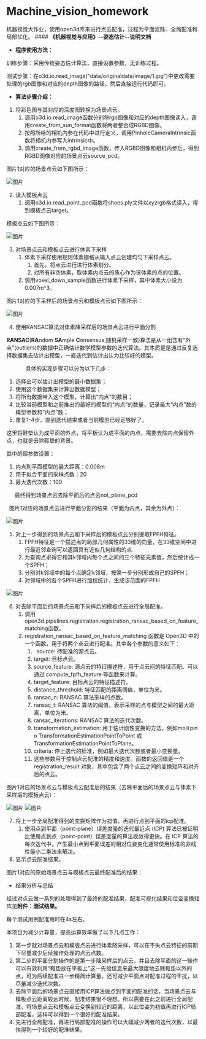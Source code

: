 # Machine_vision_homework
机器视觉大作业，使用open3d库来进行点云配准，过程为平面滤除、全局配准和局部优化。
﻿#### **《机器视觉与应用》--姿态估计--说明文档**
- **程序使用方法：**

训练步骤：采用传统姿态估计算法，直接设置参数，无训练过程。

测试步骤：在o3d.io.read\_image("data/originaldata/image/1.jpg")中更改需要处理的rgb图像和对应的depth图像的路径，然后直接运行代码即可。

- **算法步骤介绍：**
1. 将彩色图与其对应的深度图转换为场景点云。
   1) 调用o3d.io.read\_image函数分别将rgb图像和对应的depth图像读入，调用create\_from\_sun\_format函数将两者整合成RGBD图像。
   1) 按照所给的相机内参在代码中进行定义，调用PinholeCameraIntrinsic函数将相机内参写入intrinsic中。
   1) 调用create\_from\_rgbd\_image函数，传入RGBD图像和相机内参后，得到RGBD图像对应的场景点云source\_pcd。

图片1对应的场景点云如下图所示：

![图片](https://github.com/kanglang123/Machine_vision_homework/assets/83538175/41a4af2b-fe69-4199-9070-b432cd83a3b8)

2. 读入模板点云
   1) 调用o3d.io.read\_point\_pcd函数将shoes.ply文件以xyzrgb格式读入，得到模板点云target。

模板点云如下图所示：

![图片](https://github.com/kanglang123/Machine_vision_homework/assets/83538175/eaf0b8a2-7952-4592-8a61-22eed8206b6a)

3. 对场景点云和模板点云进行体素下采样
   1) 体素下采样使用规则体素栅格从输入点云创建均匀下采样点云。
      1. 首先，将点云进行进行体素划分。
      1. 对所有非空体素，取体素内点云的质心作为该体素的点的位置。
   1) 调用voxel\_down\_sample函数进行体素下采样，其中体素大小设为0.007m^3。

图片1对应的下采样后的场景点云和模板点云如下图所示：

![图片](https://github.com/kanglang123/Machine_vision_homework/assets/83538175/b0ac1095-9221-4535-925a-2610afa3b050)

4. 使用RANSAC算法对体素降采样后的场景点云进行平面分割

**RANSAC**(**RA**ndom **SA**mple **C**onsensus,随机采样一致)算法是从一组含有“外点”(outliers)的数据中正确估计数学模型参数的迭代算法。其本质是是通过反复选择数据集去估计出模型，一直迭代到估计出认为比较好的模型。

`       `具体的实现步骤可以分为以下几步：

1) 选择出可以估计出模型的最小数据集；
1) 使用这个数据集来计算出数据模型；
1) 将所有数据带入这个模型，计算出“内点”的数目；
1) 比较当前模型和之前推出的最好的模型的“内点“的数量，记录最大“内点”数的模型参数和“内点”数；
1) 重复1-4步，直到迭代结束或者当前模型已经足够好了。

这里将鞋垫认为成平面的外点，将平板认为成平面的内点，需要去除内点保留外点，也就是去除鞋垫的背景。

其中的超参数设置：

1. 内点到平面模型的最大距离：0.008m
1. 用于拟合平面的采样点数：20
1. 最大迭代次数：100

`	`最终得到场景点云去除平面后的点云not\_plane\_pcd

` `图片1对应的场景点云进行平面分割的结果（平面为内点，其余为外点）：

![图片](https://github.com/kanglang123/Machine_vision_homework/assets/83538175/f2618a9b-bc53-4c44-91b4-edd2bcad02de)

5. 对上一步得到的场景点云和下采样后的模板点云分别提取FPFH特征。
   1) FPFH特征是一个描述点的局部几何属性的33维的向量，在33维空间中进行最近邻查询可以返回具有近似几何结构的点.
   1) 为查询点求得它和其k邻域内每个点之间的三个特征元素值，然后统计成一个SPFH；
   1) 分别对k邻域中的每个点确定k邻域，按第一步分别形成自己的SPFH；
   1) 对邻域中的各个SPFH进行加权统计，生成该范围的FPFH
  
![图片](https://github.com/kanglang123/Machine_vision_homework/assets/83538175/ac5da512-589c-42fd-8d60-a707f0666c06)

6. 对去除平面后的场景点云和下采样后的模板点云进行全局配准。
   1) 调用open3d.pipelines.registration.registration\_ransac\_based\_on\_feature\_matching函数。
   1) registration\_ransac\_based\_on\_feature\_matching 函数是 Open3D 中的一个函数，用于将两个点云进行配准。其中各个参数的意义如下：
      1. ` `source: 待配准的源点云。
      1. target: 目标点云。
      1. source\_feature: 源点云的特征描述符，用于点云间的特征匹配。可以通过 compute\_fpfh\_feature 等函数来计算。
      1. target\_feature: 目标点云的特征描述符。
      1. distance\_threshold: 特征匹配的距离阈值，单位为米。
      1. ransac\_n: RANSAC 算法采样的点数。
      1. ransac\_t: RANSAC 算法的阈值，表示采样的点与模型之间的最大距离，单位为米。
      1. ransac\_iterations: RANSAC 算法的迭代次数。
      1. transformation\_estimation: 用于估计刚性变换的方法，例如mo li pin o TransformationEstimationPointToPoint 或 TransformationEstimationPointToPlane。
      1. criteria: 停止迭代的标准，例如最大迭代次数或者最小变换量。
      1. 这些参数用于控制点云配准的精度和速度。函数的返回值是一个 registration\_result 对象，其中包含了两个点云之间的变换矩阵和对齐后的点云。

图片1对应的场景点云与模板点云配准后的结果（去除平面后的场景点云与体素下采样后的模板点云）：

![图片](https://github.com/kanglang123/Machine_vision_homework/assets/83538175/8172d1d2-26dd-47c8-b33c-3b233d84216d)
![图片](https://github.com/kanglang123/Machine_vision_homework/assets/83538175/ff790577-56d6-41ce-9f7d-696c5298a921)



7. 将上一步全局配准得到的变换矩阵作为初值，再进行点到平面的icp配准。
   1) 使用点到平面（point-plane）误差度量的迭代最近点 (ICP) 算法已被证明比使用点到点（point-point）误差度量的算法收敛得更快。在 ICP 算法的每次迭代中，产生最小点到平面误差的相对位姿变化通常使用标准的非线性最小二乘法来解决。
8. 显示点云配准结果。

图片1对应的原始场景点云与模板点云最终配准后的结果：



- 结果分析与总结

经过对点云做一系列的处理得到了最终的配准结果，配准可视化结果和位姿变换矩阵见**附件：测试结果。**

每个测试用例配准用时在4s左右。

本项目为减少计算量，提高运算效率做了以下几点工作：

1) 第一步就对场景点云和模版点云进行体素降采样，可以在不失点云特征的前期下尽量减少后续操作处理的点云点数。
1) 第二步的平面分割操作的是第一步降采样后的点云，并且去除平面的这一操作可以有效利用“鞋垫放在平板上”这一先验信息来最大限度地去除鞋垫以外的点，可为后续配准进一步精简计算量，还可减少平面点对配准过程的干扰，以尽量减少迭代次数。
1) 去除平面后的场景点云直接用ICP算法做点到平面的配准的话，当场景点云与模板点云距离较远时候，配准结果很不理想。所以需要在此之前进行全局配准，将场景点云和模板点云变换到较近的距离，以此位姿为初值再进行ICP局部配准，这样可以得到一个很好的配准结果。
1) 先进行全局配准，再进行局部配准的操作可以大幅减少两者的迭代次数，以最快得到一个较好的配准结果。
